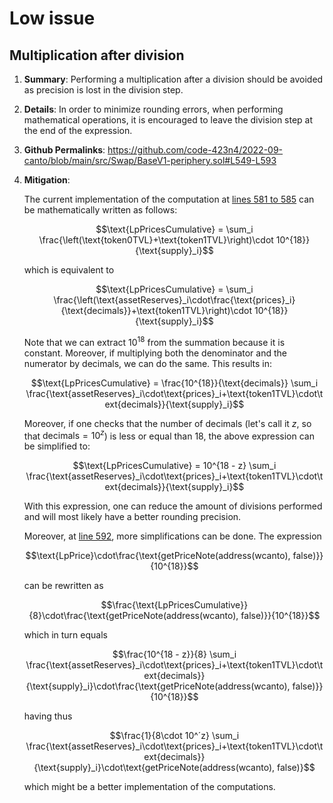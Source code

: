 # Low issue

## Multiplication after division

1. **Summary**: Performing a multiplication after a division should be avoided as precision is lost in the division step.
2. **Details**: In order to minimize rounding errors, when performing mathematical operations, it is encouraged to leave the division step at the end of the expression.
3. **Github Permalinks**: https://github.com/code-423n4/2022-09-canto/blob/main/src/Swap/BaseV1-periphery.sol#L549-L593
4. **Mitigation**:

    The current implementation of the computation at [lines 581 to 585](https://github.com/code-423n4/2022-09-canto/blob/main/src/Swap/BaseV1-periphery.sol#L581-L585) can be mathematically written as follows:

    $$\text{LpPricesCumulative} = \sum_i \frac{\left(\text{token0TVL}+\text{token1TVL}\right)\cdot 10^{18}}{\text{supply}_i}$$    

    which is equivalent to

    $$\text{LpPricesCumulative} = \sum_i \frac{\left(\text{assetReserves}_i\cdot\frac{\text{prices}_i}{\text{decimals}}+\text{token1TVL}\right)\cdot 10^{18}}{\text{supply}_i}$$

    Note that we can extract $10^{18}$ from the summation because it is constant. Moreover, if multiplying both the denominator and the numerator by $\text{decimals}$, we can do the same. This results in:

    $$\text{LpPricesCumulative} = \frac{10^{18}}{\text{decimals}} \sum_i \frac{\text{assetReserves}_i\cdot\text{prices}_i+\text{token1TVL}\cdot\text{decimals}}{\text{supply}_i}$$

    Moreover, if one checks that the number of decimals (let's call it $z$, so that $\text{decimals} = 10^{z}$) is less or equal than $18$, the above expression can be simplified to:

    $$\text{LpPricesCumulative} = 10^{18 - z} \sum_i \frac{\text{assetReserves}_i\cdot\text{prices}_i+\text{token1TVL}\cdot\text{decimals}}{\text{supply}_i}$$

    With this expression, one can reduce the amount of divisions performed and will most likely have a better rounding precision.

    Moreover, at [line 592](https://github.com/code-423n4/2022-09-canto/blob/main/src/Swap/BaseV1-periphery.sol#L592), more simplifications can be done. The expression

    $$\text{LpPrice}\cdot\frac{\text{getPriceNote(address(wcanto), false)}}{10^{18}}$$

    can be rewritten as

    $$\frac{\text{LpPricesCumulative}}{8}\cdot\frac{\text{getPriceNote(address(wcanto), false)}}{10^{18}}$$

    which in turn equals

    $$\frac{10^{18 - z}}{8} \sum_i \frac{\text{assetReserves}_i\cdot\text{prices}_i+\text{token1TVL}\cdot\text{decimals}}{\text{supply}_i}\cdot\frac{\text{getPriceNote(address(wcanto), false)}}{10^{18}}$$

    having thus
    
    $$\frac{1}{8\cdot 10^´z} \sum_i \frac{\text{assetReserves}_i\cdot\text{prices}_i+\text{token1TVL}\cdot\text{decimals}}{\text{supply}_i}\cdot\text{getPriceNote(address(wcanto), false)}$$

    which might be a better implementation of the computations.